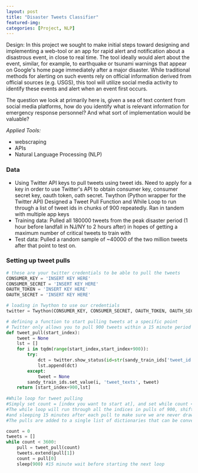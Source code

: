 ```yaml
---
layout: post
title: "Disaster Tweets Classifier"
featured-img:
categories: [Project, NLP]
---
```


Design:
In this project we sought to make initial steps toward designing and implementing a web-tool or an app for rapid alert and notification about a disastrous event, in close to real time. The tool ideally would alert about the event, similar, for example, to earthquake or tsunami warnings that appear on Google's home page immediately after a major disaster. While traditional methods for alerting on such events rely on official information derived from official sources (e.g. USGS), this tool will utilize social media activity to identify these events and alert when an event first occurs.

The question we look at primarily here is, given a sea of text content from social media platforms, how do you identify what is relevant information for emergency response personnel? And what sort of implementation would be valuable?

_Applied Tools:_

- webscraping
- APIs
- Natural Language Processing (NLP)   

### Data <a name="Data"></a>

- Using Twitter API keys to pull tweets using tweet ids. Need to apply for a key in order to use Twitter's API to obtain consumer key, consumer secret key, oauth token, oath secret. Twython (Python wrapper for the Twitter API) Designed a Tweet Pull Function and While Loop to run through a list of tweet ids in chunks of 900 repeatedly. Ran in tandem with multiple app keys
- Training data: Pulled all 180000 tweets from the peak disaster period (1 hour before landfall in NJ/NY to 2 hours after) in hopes of getting a maximum number of critical tweets to train with
- Test data: Pulled a random sample of ~40000 of the two million tweets after that point to test on.

### Setting up tweet pulls
```python
# these are your twitter credentials to be able to pull the tweets
CONSUMER_KEY = 'INSERT KEY HERE'
CONSUMER_SECRET = 'INSERT KEY HERE'
OAUTH_TOKEN = 'INSERT KEY HERE'
OAUTH_SECRET = 'INSERT KEY HERE'

# loading in Twython to use our credentials
twitter = Twython(CONSUMER_KEY, CONSUMER_SECRET, OAUTH_TOKEN, OAUTH_SECRET)

# defining a function to start pulling tweets at a specific point
# Twitter only allows you to pull 900 tweets within a 15 minute period
def tweet_pull(start_index):
    tweet = None
    lst = []
    for i in tqdm(range(start_index,start_index+900)):
        try:
            dct = twitter.show_status(id=str(sandy_train_ids['tweet_id'][i]))
            lst.append(dct)
        except:
            tweet = None
        sandy_train_ids.set_value(i, 'tweet_texts', tweet)
    return [start_index+900,lst]
    
#While loop for tweet pulling
#Simply set count = [index you want to start at], and set while count < [index you want to end at] (multiple of 900, ideally)
#The while loop will run through all the indices in pulls of 900, shifting the start index up 900 each time,
#and sleeping 15 minutes after each pull to make sure we are never drawing on empty.
#The pulls are added to a single list of dictionaries that can be converted into a df.

count = 0
tweets = []
while count < 3600:    
    pull = tweet_pull(count)
    tweets.extend(pull[1])
    count = pull[0]
    sleep(900) #15 minute wait before starting the next loop
```
